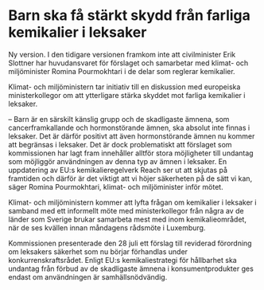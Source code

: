 # Barn ska få stärkt skydd från farliga kemikalier i leksaker

Ny version. I den tidigare versionen framkom inte att civilminister Erik Slottner har huvudansvaret för förslaget och samarbetar med klimat- och miljöminister Romina Pourmokhtari i de delar som reglerar kemikalier.

Klimat- och miljöministern tar initiativ till en diskussion med europeiska ministerkollegor om att ytterligare stärka skyddet mot farliga kemikalier i leksaker.

– Barn är en särskilt känslig grupp och de skadligaste ämnena, som cancerframkallande och hormonstörande ämnen, ska absolut inte finnas i leksaker. Det är därför positivt att även hormonstörande ämnen nu kommer att begränsas i leksaker. Det är dock problematiskt att förslaget som kommissionen har lagt fram innehåller alltför stora möjligheter till undantag som möjliggör användningen av denna typ av ämnen i leksaker. En uppdatering av EU:s kemikalieregelverk Reach ser ut att skjutas på framtiden och därför är det viktigt att vi höjer säkerheten på de sätt vi kan, säger Romina Pourmokhtari, klimat- och miljöminister inför mötet.

Klimat- och miljöministern kommer att lyfta frågan om kemikalier i leksaker i samband med ett informellt möte med ministerkollegor från några av de länder som Sverige brukar samarbeta mest med inom kemikalieområdet, när de ses kvällen innan måndagens rådsmöte i Luxemburg.

Kommissionen presenterade den 28 juli ett förslag till reviderad förordning om leksakers säkerhet som nu börjar förhandlas under konkurrenskraftsrådet. Enligt EU:s kemikaliestrategi för hållbarhet ska undantag från förbud av de skadligaste ämnena i konsumentprodukter ges endast om användningen är samhällsnödvändig.
